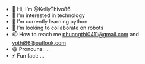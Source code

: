 - 👋 Hi, I’m @KellyThivo86
- 👀 I’m interested in technology 
- 🌱 I’m currently learning python 
- 💞️ I’m looking to collaborate on robots 
- 📫 How to reach me phuongthi0411@gmail.com and vothi86@outlook.com
- 😄 Pronouns: ...
- ⚡ Fun fact: ...

<!---
KellyThivo86/KellyThivo86 is a ✨ special ✨ repository because its `README.md` (this file) appears on your GitHub profile.
You can click the Preview link to take a look at your changes.
--->
